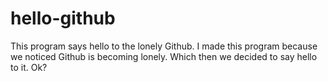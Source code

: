 # hello-github
This program says hello to the lonely Github.
I made this program because we noticed Github is becoming lonely. Which then we decided to say hello to it.
Ok?

